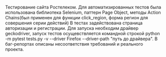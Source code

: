 Тестирование сайта Ростелеком.
Для автоматизированных тестов была использована библиотека Selenium, паттерн Page Object, методы Action Chains(был применен для функции click_region, форма регион для совершения серии действий)
В тестах задействована страница авторизации и регистрации.
Для запуска необходим драйвер geckodriver, запуск тестов осущевствляется командной строкой python -m pytest tests.py -v --driver Firefox --driver-path "путь до драйвера".
В баг-репортах описаны несоответствия требований и реального проекта.
